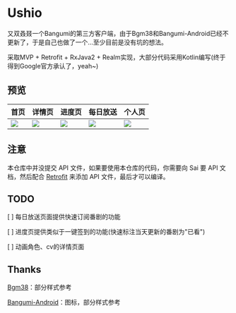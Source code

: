 # Ushio

又双叒叕一个Bangumi的第三方客户端，由于Bgm38和Bangumi-Android已经不更新了，于是自己也做了一个…至少目前是没有坑的想法。

采取MVP + Retrofit + RxJava2 + Realm实现，大部分代码采用Kotlin编写(终于得到Google官方承认了，yeah~)

## 预览

| 首页                                       | 详情页                                      | 进度页                                      | 每日放送                                     | 个人页                                      |
| ---------------------------------------- | ---------------------------------------- | ---------------------------------------- | ---------------------------------------- | ---------------------------------------- |
| ![](https://github.com/pye52/Ushio/blob/master/photo/1.png) | ![](https://github.com/pye52/Ushio/blob/master/photo/2.png) | ![](https://github.com/pye52/Ushio/blob/master/photo/3.png) | ![](https://github.com/pye52/Ushio/blob/master/photo/4.png) | ![](https://github.com/pye52/Ushio/blob/master/photo/5.png) |

## 注意

本仓库中并没提交 API 文件，如果要使用本仓库的代码，你需要向 Sai 要 API 文档，然后配合 [Retrofit](https://github.com/square/retrofit) 来添加 API 文件，最后才可以编译。

## TODO

[ ]  每日放送页面提供快速订阅番剧的功能

[ ] 进度页提供类似于一键签到的功能(快速标注当天更新的番剧为"已看") 

[ ] 动画角色、cv的详情页面

## Thanks

[Bgm38](https://github.com/zubinxiong/Bgm38)：部分样式参考

[Bangumi-Android](https://github.com/scarletsky/Bangumi-Android)：图标，部分样式参考